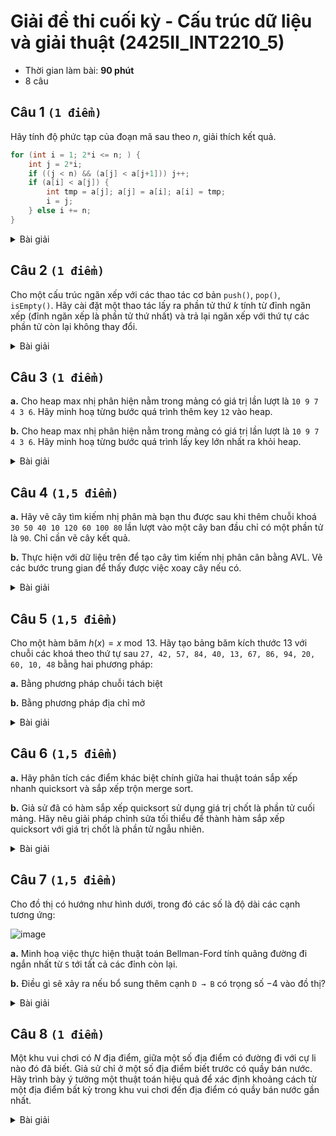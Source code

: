 # Giải đề thi cuối kỳ - Cấu trúc dữ liệu và giải thuật (2425II_INT2210_5)
- Thời gian làm bài: **90 phút**
- 8 câu

## Câu 1 `(1 điểm)`
Hãy tính độ phức tạp của đoạn mã sau theo $n$, giải thích kết quả.
```cpp
for (int i = 1; 2*i <= n; ) {
    int j = 2*i;
    if ((j < n) && (a[j] < a[j+1])) j++;
    if (a[i] < a[j]) {
        int tmp = a[j]; a[j] = a[i]; a[i] = tmp;
        i = j;
    } else i += n;
}
```

<details><summary>Bài giải</summary>
  
Ta thấy `i` bắt đầu chạy từ `1`, sau mỗi vòng lặp, `i` có thể nhận giá trị mới là `2*i`, `2*i + 1` hoặc `i+n`. Trong trường hợp tệ nhất, coi như `i` tăng gấp đôi sau mỗi vòng lặp. Vậy độ phức tạp của đoạn mã là $\mathcal{O}(\log n)$.
</details>

## Câu 2 `(1 điểm)`
Cho một cấu trúc ngăn xếp với các thao tác cơ bản `push()`, `pop()`, `isEmpty()`. Hãy cài đặt một thao tác lấy ra phần tử thứ $k$ tính từ đỉnh ngăn xếp (đỉnh ngăn xếp là phần tử thứ nhất) và trả lại ngăn xếp với thứ tự các phần tử còn lại không thay đổi.

<details><summary>Bài giải</summary>

Gọi ngăn xếp đang thao tác là `st`, ta sử dụng thêm một ngăn xếp phụ là `tmp` và thực hiện các bước sau:
- Bước 1: Lần lượt lấy $k-1$ phần tử đầu tiên của `st` chuyển vào `tmp`;
- Bước 2: Lúc này, phần tử đầu tiên của `st` chính là phần tử thứ `k` của ngăn xếp ban đầu, lưu lại và xoá đi phần tử này;
- Bước 3: Lần lượt chuyển lại các phần tử của `tmp` vào `st`.

Ta cần chú ý xử lý báo lỗi khi truy xuất hoặc lấy ra đỉnh ngăn xếp trong khi ngăn xếp rỗng.

**Cài đặt**
```cpp
Data popKthElement(Stack &st) {
    Stack tmp;
    for (int i = 0; i < k-1; ++i) {
        if (st.isEmpty()) throw Error;
        tmp.push(st[0]);
        st.pop();
    }
    if (st.isEmpty()) throw Error;
    Data data = st[0];
    st.pop();
    for (int i = 0; i < k-1; ++i) {
        st.push(tmp[0]);
        tmp.pop();
    }
    return data;
}
```
</details>

## Câu 3 `(1 điểm)`
**a.** Cho heap max nhị phân hiện nằm trong mảng có giá trị lần lượt là `10 9 7 4 3 6`. Hãy minh hoạ từng bước quá trình thêm key `12` vào heap.

**b.** Cho heap max nhị phân hiện nằm trong mảng có giá trị lần lượt là `10 9 7 4 3 6`. Hãy minh hoạ từng bước quá trình lấy key lớn nhất ra khỏi heap.

<details><summary>Bài giải</summary>

**a.**

![image](https://github.com/user-attachments/assets/f831a0e5-3705-4e97-abec-b6fe53184b64)

**b.**

![image](https://github.com/user-attachments/assets/178a8976-9c53-499b-8daf-620a23448cf6)
</details>

## Câu 4 `(1,5 điểm)`
**a.** Hãy vẽ cây tìm kiếm nhị phân mà bạn thu được sau khi thêm chuỗi khoá `30 50 40 10 120 60 100 80` lần lượt vào một cây ban đầu chỉ có một phần tử là `90`. Chỉ cần vẽ cây kết quả.

**b.** Thực hiện với dữ liệu trên để tạo cây tìm kiếm nhị phân cân bằng AVL. Vẽ các bước trung gian để thấy được việc xoay cây nếu có.

<details><summary>Bài giải</summary>

**a.**

![image](https://github.com/user-attachments/assets/6492b463-5f09-4b8e-9e3e-01bfe997a910)

**b.**

![image](https://github.com/user-attachments/assets/88e3fc91-bfd3-48d6-aabc-aa2430d2d7e3)
</details>

## Câu 5 `(1,5 điểm)`
Cho một hàm băm $h(x) = x \bmod 13$. Hãy tạo bảng băm kích thước $13$ với chuỗi các khoá theo thứ tự sau `27, 42, 57, 84, 40, 13, 67, 86, 94, 20, 60, 10, 48` bằng hai phương pháp:

**a.** Bằng phương pháp chuỗi tách biệt

**b.** Bằng phương pháp địa chỉ mở

<details><summary>Bài giải</summary>

Ta có bảng sau:

![image](https://github.com/user-attachments/assets/fe9852f2-5bdf-4d17-b886-54787bf50d63)

**a.** Ta coi mỗi phần tử trong bảng băm là một danh sách liên kết, khi ghi một phần tử vào một ô tức là ta mở rộng danh sách liên kết tại ô đó.

![image](https://github.com/user-attachments/assets/477f1f5e-0aa1-43d8-bba9-d816a85e78ff)

**b.** Nếu ô cần ghi đang trống thì ghi ngay vào ô đó. Ngược lại, ta liên tục đi sang phải cho đến khi gặp ô trống, nếu đã đi đến ô cuối cùng bên phải thì quay lại ô đầu tiên và tìm kiếm tiếp, sau đó ghi vào ô trống tìm được.

![image](https://github.com/user-attachments/assets/03a9ead2-43e1-44d1-92a3-716dda4749cb)

Giải thích:
- Thêm `27`: `HashTable[1]` trống nên `HashTable[1] = 27`
- Thêm `42`: `HashTable[3]` trống nên `HashTable[3] = 42`
- Thêm `57`: `HashTable[5]` trống nên `HashTable[5] = 57`
- Thêm `84`: `HashTable[6]` trống nên `HashTable[6] = 84`
- Thêm `40`: `HashTable[1]` đã được ghi, tìm sang bên phải thấy `HashTable[2]` trống nên `HashTable[2] = 40`
- Thêm `13`: `HashTable[0]` trống nên `HashTable[0] = 13`
- Thêm `67`: `HashTable[2]` đã được ghi, tìm sang bên phải thấy `HashTable[4]` trống nên `HashTable[4] = 67`
- Thêm `86`: `HashTable[8]` trống nên `HashTable[8] = 86`
- Thêm `94`: `HashTable[3]` đã được ghi, tìm sang bên phải thấy `HashTable[7]` trống nên `HashTable[7] = 94`
- Thêm `20`: `HashTable[7]` đã được ghi, tìm sang bên phải thấy `HashTable[9]` trống nên `HashTable[9] = 20`
- Thêm `60`: `HashTable[8]` đã được ghi, tìm sang bên phải thấy `HashTable[10]` trống nên `HashTable[10] = 60`
- Thêm `10`: `HashTable[10]` đã được ghi, tìm sang bên phải thấy `HashTable[11]` trống nên `HashTable[11] = 10`
- Thêm `48`: `HashTable[9]` đã được ghi, tìm sang bên phải thấy `HashTable[12]` trống nên `HashTable[12] = 48`
</details>

## Câu 6 `(1,5 điểm)`
**a.** Hãy phân tích các điểm khác biệt chính giữa hai thuật toán sắp xếp nhanh quicksort và sắp xếp trộn merge sort.

**b.** Giả sử đã có hàm sắp xếp quicksort sử dụng giá trị chốt là phần tử cuối mảng. Hãy nêu giải pháp chỉnh sửa tối thiểu để thành hàm sắp xếp quicksort với giá trị chốt là phần tử ngẫu nhiên.

<details><summary>Bài giải</summary>

**a.**

- Thuật toán merge sort luôn chia mảng thành hai nửa có độ dài bằng nhau, sau đó đệ quy sắp xếp từng nửa rồi trộn hai nửa đã sắp xếp lại thành mảng hoàn chỉnh. Trong khi đó, thuật toán quicksort chọn một phần tử làm chốt, sau đó phân hoạch mảng sao cho các phần tử nhỏ hơn hoặc bằng chốt nằm bên trái và các phần tử lớn hơn chốt nằm bên phải rồi đệ quy sắp xếp hai phần.
- Thuật toán merge sort cần dùng mảng phụ còn thuật toán quicksort thì không.
- Thuật toán merge sort là thuật toán sắp xếp ổn định còn thuật toán quicksort thì không.

**b.**

Khi sử dụng thuật toán quicksort mà chọn giá trị chốt là phần tử cuối mảng cho một mảng được sắp xếp ngược lại, ví dụ sắp xếp tăng dần cho mảng `[5, 4, 3, 2, 1]`, ta sẽ rơi vào trường hợp xấu nhất của thuật toán này. Khi đó độ phức tạp thuật toán lên tới $\mathcal{O}(n^2)$. Để khắc phục điều này, ta xáo trộn ngẫu nhiên mảng trước khi đưa vào sắp xếp, khi đó giá trị chốt được chọn coi như là ngẫu nhiên.
</details>

## Câu 7 `(1,5 điểm)`
Cho đồ thị có hướng như hình dưới, trong đó các số là độ dài các cạnh tương ứng:

![image](https://github.com/user-attachments/assets/21356908-dea0-456a-abe3-373030a92c68)

**a.** Minh hoạ việc thực hiện thuật toán Bellman-Ford tính quãng đường đi ngắn nhất từ `S` tới tất cả các đỉnh còn lại.

**b.** Điều gì sẽ xảy ra nếu bổ sung thêm cạnh `D → B` có trọng số $-4$ vào đồ thị?

<details><summary>Bài giải</summary>

**a.**

Gọi $d(x)$ là tổng trọng số nhỏ nhất của đường đi từ đỉnh `S` tới đỉnh $x$.

| Vòng lặp | $d(S)$ | $d(A)$   | $d(B)$   | $d(C)$   | $d(D)$   |
| -------- | ------ | -------- | -------- | -------- | -------- |
| Ban đầu  | $0$    | $\infty$ | $\infty$ | $\infty$ | $\infty$ |
| $1$      | $0$    | $4$      | $\infty$ | $\infty$ | $\infty$ |
| $2$      | $0$    | $4$      | $7$      | $10$     | $\infty$ |
| $3$      | $0$    | $4$      | $7$      | $9$      | $11$     |
| $4$      | $0$    | $4$      | $7$      | $9$      | $10$     |

Sau khi chạy thuật toán Bellman-Ford, ta có $d(S)=0$, $d(A)=4$, $d(B)=7$, $d(C)=9$ và $d(D)=10$.

**b.**

Nếu thêm cạnh `D → B` có trọng số $-4$ vào đồ thị, đồ thị sẽ có chu trình âm (có tổng trọng số là $-1$). Khi đó không tồn tại định nghĩa đường đi ngắn nhất và không thể áp dụng thuật toán Bellman-Ford hay thuật toán nào khác để tìm đường đi ngắn nhất.

![image](https://github.com/user-attachments/assets/c3d70a2b-a758-4062-a0a1-177970819d16)
</details>

## Câu 8 `(1 điểm)`
Một khu vui chơi có $N$ địa điểm, giữa một số địa điểm có đường đi với cự li nào đó đã biết. Giả sử chỉ ở một số địa điểm biết trước có quầy bán nước. Hãy trình bày ý tưởng một thuật toán hiệu quả để xác định khoảng cách từ một địa điểm bất kỳ trong khu vui chơi đến địa điểm có quầy bán nước gần nhất.

<details><summary>Bài giải</summary>

Coi khu vui chơi là một đơn đồ thị vô hướng có $N$ đỉnh. Gọi $A$ là tập hợp các đỉnh mà tại đó có máy bán nước. Gọi đỉnh cần xác định khoảng cách đến đỉnh gần nhất có máy bán nước là $x$. Nếu $x \in A$ thì trả về $0$ luôn vì tại $x$ đã có máy bán nước. Ngược lại, vì đường đi không có trọng số âm nên ta sử dụng thuật toán Dijkstra để tìm đường đi ngắn nhất từ $x$ tới các đỉnh còn lại của đồ thị. Sau đó, ta duyệt từng đỉnh $y$ trong $A$ để tìm khoảng cách ngắn nhất từ $x$ đến $y$.
</details>
